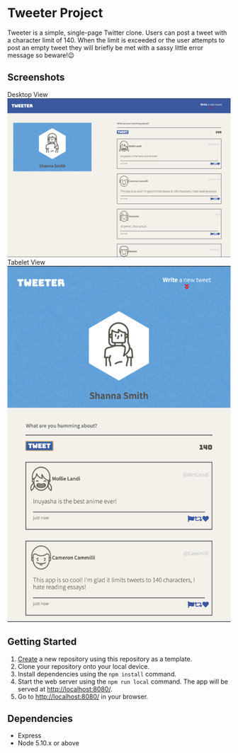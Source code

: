 # Tweeter Project

Tweeter is a simple, single-page Twitter clone. Users can post a tweet with a character limit of 140. When the limit is exceeded or the user attempts to post an empty tweet they will briefly be met with a sassy little error message so beware!😉

## Screenshots

Desktop View 
!["Screenshot of Desktop view"](https://github.com/ShannaJSmith/tweeter/blob/master/docs/desktop-tweeter-view.png?raw=true)
Tabelet View 
!["Screenshot of Tablet view"](https://github.com/ShannaJSmith/tweeter/blob/master/docs/tablet-tweeter-view.png?raw=true)

## Getting Started

1. [Create](https://docs.github.com/en/repositories/creating-and-managing-repositories/creating-a-repository-from-a-template) a new repository using this repository as a template.
2. Clone your repository onto your local device.
3. Install dependencies using the `npm install` command.
3. Start the web server using the `npm run local` command. The app will be served at <http://localhost:8080/>.
4. Go to <http://localhost:8080/> in your browser.

## Dependencies

- Express
- Node 5.10.x or above
